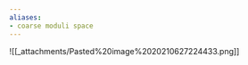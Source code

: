 ```yaml
---
aliases:
- coarse moduli space
---
```















![[_attachments/Pasted%20image%2020210627224433.png]]
